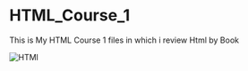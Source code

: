 # HTML_Course_1
This is My HTML Course 1 files in which i review Html by Book 


![HTMl](https://user-images.githubusercontent.com/73696489/123838963-6e8db300-d8c1-11eb-9d94-950eccffdd5f.png)
